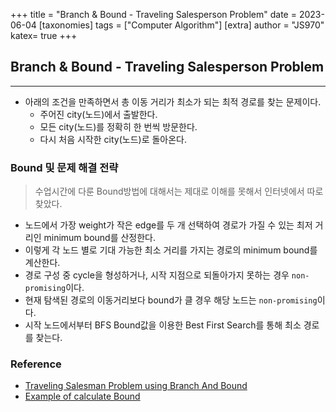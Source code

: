 +++
title = "Branch & Bound - Traveling Salesperson Problem"
date = 2023-06-04
[taxonomies]
tags = ["Computer Algorithm"]
[extra]
author = "JS970"
katex= true
+++
## Branch & Bound - Traveling Salesperson Problem
---
- 아래의 조건을 만족하면서 총 이동 거리가 최소가 되는 최적 경로를 찾는 문제이다.
	- 주어진 city(노드)에서 출발한다.
	- 모든 city(노드)를 정확히 한 번씩 방문한다.
	- 다시 처음 시작한 city(노드)로 돌아온다.

### Bound 및 문제 해결 전략
> 수업시간에 다룬 Bound방법에 대해서는 제대로 이해를 못해서 인터넷에서 따로 찾았다.
- 노드에서 가장 weight가 작은 edge를 두 개 선택하여 경로가 가질 수 있는 최저 거리인 minimum bound를 산정한다.
- 이렇게 각 노드 별로 기대 가능한 최소 거리를 가지는 경로의 minimum bound를 계산한다.
- 경로 구성 중 cycle을 형성하거나, 시작 지점으로 되돌아가지 못하는 경우 `non-promising`이다.
- 현재 탐색된 경로의 이동거리보다 bound가 클 경우 해당 노드는 `non-promising`이다.
- 시작 노드에서부터 BFS Bound값을 이용한 Best First Search를 통해 최소 경로를 찾는다.

### Reference
- [Traveling Salesman Problem using Branch And Bound](https://www.geeksforgeeks.org/traveling-salesman-problem-using-branch-and-bound-2/)
- [Example of calculate Bound](https://gtl.csa.iisc.ac.in/dsa/node187.html)

